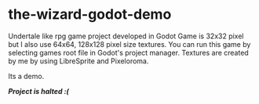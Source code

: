 # the-wizard-godot-demo
Undertale like rpg game project developed in Godot
Game is 32x32 pixel but I also use 64x64, 128x128 pixel size textures.
You can run this game by selecting games root file in Godot's project manager.
Textures are created by me by using LibreSprite and Pixeloroma.


Its a demo. 

***Project is halted :(***
